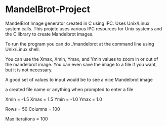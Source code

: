 # MandelBrot-Project

MandelBrot Image generator created in C using IPC. Uses Unix/Linux system calls.
This projetc uses various IPC resources for Unix systems and the C
library to create Mandelbrot images.

To run the program you can do ./mandelbrot at the command line using Unix/Linux shell.

You can use the Xmax, Xmin, Ymax, and Ymin values to zoom in or out of the mandelbrot
image. You can even save the image to a file if you want, but it is not necessary.

A good set of values to input would be to see a nice Mandelbrot image

a created file name or anything when prompted to enter a file

Xmin = -1.5
Xmax = 1.5
Ymin = -1.0
Ymax = 1.0

Rows = 50
Columns = 100

Max Iterations = 100

